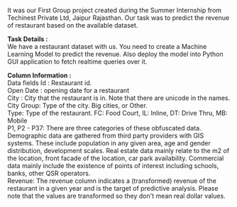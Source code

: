It was our First Group project created during the Summer Internship from Techinest Private Ltd, Jaipur Rajasthan. Our task was to predict the revenue of restaurant based on the available dataset.<br>

**Task Details :**<br>
We have a restaurant dataset with us. You need to create a Machine Learning Model to predict the revenue. Also deploy the model into Python GUI application to fetch realtime queries over it.<br>

**Column Information :**<br>
Data fields
Id : Restaurant id.<br>
Open Date : opening date for a restaurant<br>
City : City that the restaurant is in. Note that there are unicode in the names.<br>
City Group: Type of the city. Big cities, or Other.<br>
Type: Type of the restaurant. FC: Food Court, IL: Inline, DT: Drive Thru, MB: Mobile<br>
P1, P2 - P37: There are three categories of these obfuscated data. Demographic data are gathered from third party providers with GIS systems. These include population in any given area, age and gender distribution, development scales. Real estate data mainly relate to the m2 of the location, front facade of the location, car park availability. Commercial data mainly include the existence of points of interest including schools, banks, other QSR operators.<br>
Revenue: The revenue column indicates a (transformed) revenue of the restaurant in a given year and is the target of predictive analysis. Please note that the values are transformed so they don't mean real dollar values.
